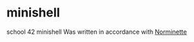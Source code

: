 # minishell
school 42 minishell
Was written in accordance with [Norminette](https://github.com/42Paris/norminette)
